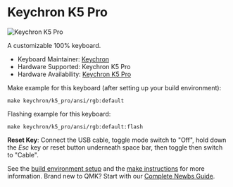 # Keychron K5 Pro

![Keychron K5 Pro](https://drive.google.com/file/d/1Sfc0C-Ye0S2wW6eYiaJfluRCJI-b-UKE/view?usp=share_link)

A customizable 100% keyboard.

* Keyboard Maintainer: [Keychron](https://github.com/keychron)
* Hardware Supported: Keychron K5 Pro
* Hardware Availability: [Keychron K5 Pro]()

Make example for this keyboard (after setting up your build environment):

    make keychron/k5_pro/ansi/rgb:default

Flashing example for this keyboard:

    make keychron/k5_pro/ansi/rgb:default:flash

**Reset Key**: Connect the USB cable, toggle mode switch to "Off", hold down the *Esc* key or reset button underneath space bar, then toggle then switch to "Cable".

See the [build environment setup](https://docs.qmk.fm/#/getting_started_build_tools) and the [make instructions](https://docs.qmk.fm/#/getting_started_make_guide) for more information. Brand new to QMK? Start with our [Complete Newbs Guide](https://docs.qmk.fm/#/newbs).

